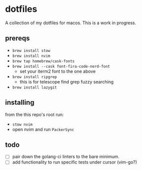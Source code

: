 # dotfiles

A collection of my dotfiles for macos. This is a work in progress.

## prereqs

- `brew install stow`
- `brew install nvim`
- `brew tap homebrew/cask-fonts`
- `brew install --cask font-fira-code-nerd-font`
    - set your iterm2 font to the one above
- `brew install ripgrep`
    - this is for telescope find grep fuzzy searching
- `brew install lazygit`

## installing

from the this repo's root run:
- `stow nvim`
- open nvim and run `PackerSync`

## todo

- [ ] pair down the golang-ci linters to the bare minimum.
- [ ] add functionality to run specific tests under cursor (vim-go?)
